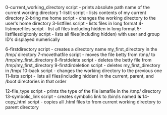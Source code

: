 0-current_working_directory script - prints absolute path name of the current working directory
1-listit script - lists contents of my current directory
2-bring me home script - changes the working directory to the user's home directory
3-listfiles script - lists files in long format
4-listmorefiles script - list all files including hidden in long format
5-listfilesdigitonly script - lists all files(including hidden) with user and group ID's displayed numerically

6-firstdirectory script - creates a directory name my_first_directory in the /tmp/ directory
7-movethatfile script - moves the file betty from /tmp/ to /tmp/my_first_directory
8-firstdelete script - deletes the betty file from /tmp/my_first_directory
9-firstdirdeletion script - deletes my_first_directory in /tmp/
10-back script - changes the working directory to the previous one
11-lists script - lists all files(including hidden) in the current, parent, and /boot directories in that order

12-file_type script - prints the type of the file iamafile in the /tmp/ directory
13-symbolic_link script - creates symbolic link to /bin/ls named __ls__
14-copy_html script - copies all .html files to from current working directory to parent directory
